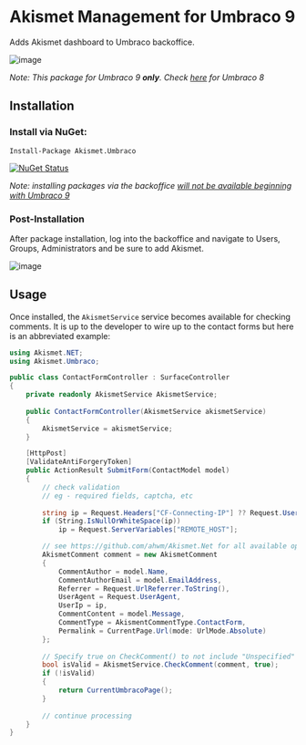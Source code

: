 # Akismet Management for Umbraco 9
Adds Akismet dashboard to Umbraco backoffice.

![image](https://user-images.githubusercontent.com/20478373/128535412-0b87914f-a848-4365-a631-ff8ffd92d448.png)

*Note: This package for Umbraco 9 **only**. Check [here](https://github.com/ahwm/Akismet.Umbraco/tree/main) for Umbraco 8*

## Installation

### Install via NuGet:

```
Install-Package Akismet.Umbraco
```

[![NuGet Status](https://buildstats.info/nuget/Akismet.Umbraco?includePreReleases=true)](https://www.nuget.org/packages/Akismet.Umbraco/)

*Note: installing packages via the backoffice [will not be available beginning with Umbraco 9](https://umbraco.com/blog/packages-in-umbraco-9-via-nuget/)*

### Post-Installation

After package installation, log into the backoffice and navigate to Users, Groups, Administrators and be sure to add Akismet.

![image](https://user-images.githubusercontent.com/20478373/112378469-9828b400-8cac-11eb-8a9e-8d35155aab0e.png)

## Usage
Once installed, the `AkismetService` service becomes available for checking comments. It is up to the developer to wire up to the contact forms but here is an abbreviated example:

```csharp
using Akismet.NET;
using Akismet.Umbraco;

public class ContactFormController : SurfaceController
{
    private readonly AkismetService AkismetService;
    
    public ContactFormController(AkismetService akismetService)
    {
        AkismetService = akismetService;
    }

    [HttpPost]
    [ValidateAntiForgeryToken]
    public ActionResult SubmitForm(ContactModel model)
    {
        // check validation
        // eg - required fields, captcha, etc
        
        string ip = Request.Headers["CF-Connecting-IP"] ?? Request.UserHostAddress;
        if (String.IsNullOrWhiteSpace(ip))
            ip = Request.ServerVariables["REMOTE_HOST"];

        // see https://github.com/ahwm/Akismet.Net for all available options
        AkismetComment comment = new AkismetComment
        {
            CommentAuthor = model.Name,
            CommentAuthorEmail = model.EmailAddress,
            Referrer = Request.UrlReferrer.ToString(),
            UserAgent = Request.UserAgent,
            UserIp = ip,
            CommentContent = model.Message,
            CommentType = AkismentCommentType.ContactForm,
            Permalink = CurrentPage.Url(mode: UrlMode.Absolute)
        };
        
        // Specify true on CheckComment() to not include "Unspecified" as valid comments
        bool isValid = AkismetService.CheckComment(comment, true);
        if (!isValid)
        {
            return CurrentUmbracoPage();
        }
        
        // continue processing
    }
}
```
